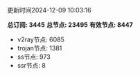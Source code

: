 更新时间2024-12-09 10:03:16

**总订阅: 3445**
**总节点: 23495**
**有效节点: 8447**
- v2ray节点: 6085
- trojan节点: 1381
- ss节点: 973
- ssr节点: 8
